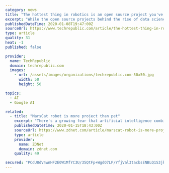 ```yaml
---
category: news
title: "The hottest thing in robotics is an open source project you've never heard of"
excerpt: "While the open source projects behind the rise of data science are reasonably well known (e.g., TensorFlow and Keras, among others), most people aren't aware that robotics is also heavily influenced by open source and, in particular, by the Robot Operating System (ROS). Given the importance of ROS to the swelling open source robotics community ..."
publishedDateTime: 2020-01-08T19:47:00Z
sourceUrl: https://www.techrepublic.com/article/the-hottest-thing-in-robotics-is-an-open-source-project-youve-never-heard-of/
type: article
quality: 31
heat: -1
published: false

provider:
  name: TechRepublic
  domain: techrepublic.com
  images:
    - url: /assets/images/organizations/techrepublic.com-50x50.jpg
      width: 50
      height: 50

topics:
  - AI
  - Google AI

related:
  - title: "MarsCat robot is more project than pet"
    excerpt: "There's a growing fear that artificial intelligence combined with robotics will displace the value of humans in many contexts. But could these trends also apply to our traditional four-legged canine and feline companions? After its splash at CES 2020, I had an opportunity to get up close this week with two prototypes of the MarsCat robot ..."
    publishedDateTime: 2020-01-15T18:43:00Z
    sourceUrl: https://www.zdnet.com/article/marscat-robot-is-more-project-than-pet/
    type: article
    provider:
      name: ZDNet
      domain: zdnet.com
    quality: 49

secured: "PCdU8dV4wnHF2E0W1MfYC3U/35QtFp+WgdO7LP/YfjVal3tacbsENBLQ1S3jkIQ6WK+JWwadPlsfg16FUNR43V58gN3S0Rv8Q4G2v7ij5S082fqos23A6l5Zo5d5jHJaJQuO97oNxPTZ6R9XlnU7lTmVx0rj/nIfb90FKapnQi1MPblkkIBPsfV+C4abzcBu/yYHsorbu+oU8i7vFNxIaK+tiaAWFGXmnUFVq3AqVu51WRPTjU0dZXBppQQTYPqQ46SBPGkAJUorsXPn8w5/1Q5JOftHgbLYVNbk/hmhidOgWDKHxTYWG387DB2DpzMCev2S/Y6MFe5mXMzRMi99DEzVQaq8JP+j9m0dPdZh3fFnGLnzBudcTHs8ffNnpJhOMwQOgdw++glpH8Y1vOQuop7PrOS29NtcAen1Q+MHMnhfxxGoF6oL3ezgizcDNPfqXm20DegxS693gfGUVjxxeA==;DKKCf3386sPBxFaB9kWV6A=="
---
```


